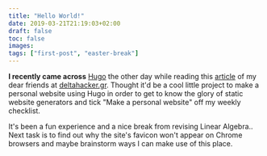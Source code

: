 ```yaml
---
title: "Hello World!"
date: 2019-03-21T21:19:03+02:00
draft: false
toc: false
images:
tags: ["first-post", "easter-break"]
---
```

__I recently came across__ [Hugo](http://gohugo.io/) the other day while reading this [article](https://deltahacker.gr/text/hugo-static-site/) of my dear friends at [deltahacker.gr](https://deltahacker.gr). Thought it'd be a cool little project to make a personal website using Hugo in order to get to know the glory of static website generators and tick "Make a personal website" off my weekly checklist.

It's been a fun experience and a nice break from revising Linear Algebra.. Next task is to find out why the site's favicon won't appear on Chrome browsers and maybe brainstorm ways I can make use of this place.
